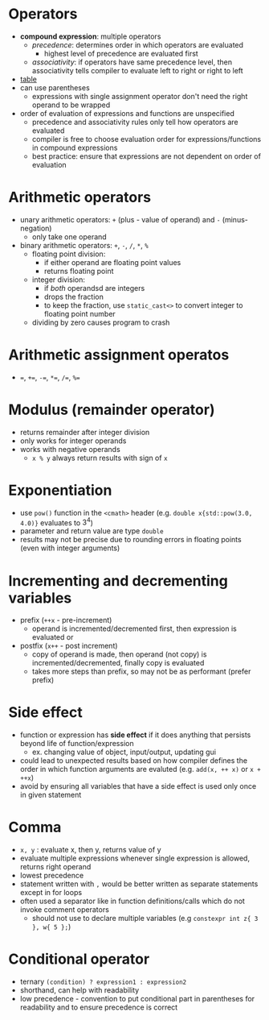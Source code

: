 # Operators
- **compound expression**: multiple operators
    - *precedence*: determines order in which operators are evaluated
        - highest level of precedence are evaluated first
    - *associativity*: if operators have same precedence level, then associativity tells compiler to evaluate left to right or right to left
- [table](https://www.learncpp.com/cpp-tutorial/operator-precedence-and-associativity/#:~:text=2%20%3D%206.-,Table%20of%20operators,-The%20below%20table)
- can use parentheses
    - expressions with single assignment operator don't need the right operand to be wrapped
- order of evaluation of expressions and functions are unspecified
    - precedence and associativity rules only tell how operators are evaluated
    - compiler is free to choose evaluation order for expressions/functions in compound expressions
    - best practice: ensure that expressions are not dependent on order of evaluation

# Arithmetic operators
- unary arithmetic operators: `+` (plus - value of operand) and `-` (minus- negation)
    - only take one operand
- binary arithmetic operators: `+`, `-`, `/`, `*`, `%`
    - floating point division:
        - if either operand are floating point values
        - returns floating point
    - integer division:
        - if *both* operandsd are integers
        - drops the fraction
        - to keep the fraction, use `static_cast<>` to convert integer to floating point number
    - dividing by zero causes program to crash

# Arithmetic assignment operatos
- `=`, `+=`, `-=`, `*=`, `/=`, `%=`

# Modulus (remainder operator)
- returns remainder after integer division
- only works for integer operands
- works with negative operands
    - `x % y` always return results with sign of `x`

# Exponentiation
- use `pow()` function in the `<cmath>` header (e.g. `double x{std::pow(3.0, 4.0)}` evaluates to $3^{4}$)
- parameter and return value are type `double`
- results may not be precise due to rounding errors in floating points (even with integer arguments)

# Incrementing and decrementing variables
- prefix (`++x` - pre-increment)
    - operand is incremented/decremented first, then expression is evaluated or 
- postfix (`x++` - post increment)
    - copy of operand is made, then operand (not copy) is incremented/decremented, finally copy is evaluated
    - takes more steps than prefix, so may not be as performant (prefer prefix)

# Side effect
- function or expression has **side effect** if it does anything that persists beyond life of function/expression
    - ex. changing value of object, input/output, updating gui
- could lead to unexpected results based on how compiler defines the order in which function arguments are evaluted (e.g. `add(x, ++ x)` or `x + ++x`)
- avoid by ensuring all variables that have a side effect is used only once in given statement

# Comma
- `x, y` : evaluate x, then y, returns value of y
- evaluate multiple expressions whenever single expression is allowed, returns right operand
- lowest precedence
- statement written with `,` would be better written as separate statements except in for loops
- often used a separator like in function definitions/calls which do not invoke comment operators
    - should not use to declare multiple variables (e.g `constexpr int z{ 3 }, w{ 5 };`)

# Conditional operator
- ternary `(condition) ? expression1 : expression2`
- shorthand, can help with readability
- low precedence - convention to put conditional part in parentheses for readability and to ensure precedence is correct
